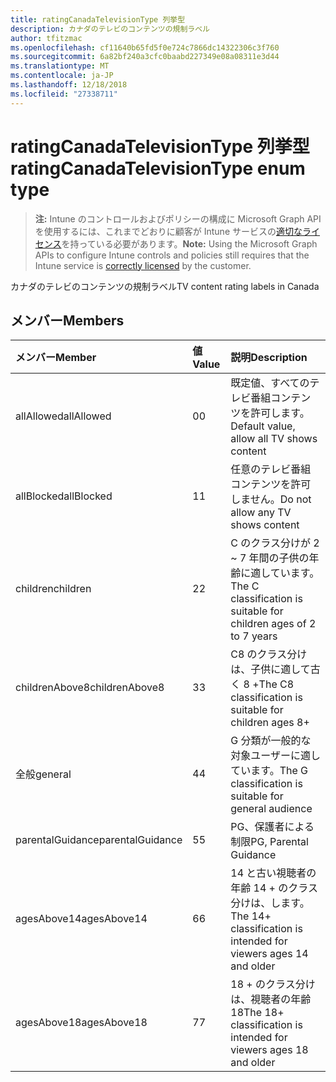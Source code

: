 ```yaml
---
title: ratingCanadaTelevisionType 列挙型
description: カナダのテレビのコンテンツの規制ラベル
author: tfitzmac
ms.openlocfilehash: cf11640b65fd5f0e724c7866dc14322306c3f760
ms.sourcegitcommit: 6a82bf240a3cfc0baabd227349e08a08311e3d44
ms.translationtype: MT
ms.contentlocale: ja-JP
ms.lasthandoff: 12/18/2018
ms.locfileid: "27338711"
---
```

# <a name="ratingcanadatelevisiontype-enum-type"></a><span data-ttu-id="74d35-103">ratingCanadaTelevisionType 列挙型</span><span class="sxs-lookup"><span data-stu-id="74d35-103">ratingCanadaTelevisionType enum type</span></span>

> <span data-ttu-id="74d35-104">**注:** Intune のコントロールおよびポリシーの構成に Microsoft Graph API を使用するには、これまでどおりに顧客が Intune サービスの[適切なライセンス](https://go.microsoft.com/fwlink/?linkid=839381)を持っている必要があります。</span><span class="sxs-lookup"><span data-stu-id="74d35-104">**Note:** Using the Microsoft Graph APIs to configure Intune controls and policies still requires that the Intune service is [correctly licensed](https://go.microsoft.com/fwlink/?linkid=839381) by the customer.</span></span>

<span data-ttu-id="74d35-105">カナダのテレビのコンテンツの規制ラベル</span><span class="sxs-lookup"><span data-stu-id="74d35-105">TV content rating labels in Canada</span></span>
## <a name="members"></a><span data-ttu-id="74d35-106">メンバー</span><span class="sxs-lookup"><span data-stu-id="74d35-106">Members</span></span>
|<span data-ttu-id="74d35-107">メンバー</span><span class="sxs-lookup"><span data-stu-id="74d35-107">Member</span></span>|<span data-ttu-id="74d35-108">値</span><span class="sxs-lookup"><span data-stu-id="74d35-108">Value</span></span>|<span data-ttu-id="74d35-109">説明</span><span class="sxs-lookup"><span data-stu-id="74d35-109">Description</span></span>|
|:---|:---|:---|
|<span data-ttu-id="74d35-110">allAllowed</span><span class="sxs-lookup"><span data-stu-id="74d35-110">allAllowed</span></span>|<span data-ttu-id="74d35-111">0</span><span class="sxs-lookup"><span data-stu-id="74d35-111">0</span></span>|<span data-ttu-id="74d35-112">既定値、すべてのテレビ番組コンテンツを許可します。</span><span class="sxs-lookup"><span data-stu-id="74d35-112">Default value, allow all TV shows content</span></span>|
|<span data-ttu-id="74d35-113">allBlocked</span><span class="sxs-lookup"><span data-stu-id="74d35-113">allBlocked</span></span>|<span data-ttu-id="74d35-114">1</span><span class="sxs-lookup"><span data-stu-id="74d35-114">1</span></span>|<span data-ttu-id="74d35-115">任意のテレビ番組コンテンツを許可しません。</span><span class="sxs-lookup"><span data-stu-id="74d35-115">Do not allow any TV shows content</span></span>|
|<span data-ttu-id="74d35-116">children</span><span class="sxs-lookup"><span data-stu-id="74d35-116">children</span></span>|<span data-ttu-id="74d35-117">2</span><span class="sxs-lookup"><span data-stu-id="74d35-117">2</span></span>|<span data-ttu-id="74d35-118">C のクラス分けが 2 ~ 7 年間の子供の年齢に適しています。</span><span class="sxs-lookup"><span data-stu-id="74d35-118">The C classification is suitable for children ages of 2 to 7 years</span></span>|
|<span data-ttu-id="74d35-119">childrenAbove8</span><span class="sxs-lookup"><span data-stu-id="74d35-119">childrenAbove8</span></span>|<span data-ttu-id="74d35-120">3</span><span class="sxs-lookup"><span data-stu-id="74d35-120">3</span></span>|<span data-ttu-id="74d35-121">C8 のクラス分けは、子供に適して古く 8 +</span><span class="sxs-lookup"><span data-stu-id="74d35-121">The C8 classification is suitable for children ages 8+</span></span>|
|<span data-ttu-id="74d35-122">全般</span><span class="sxs-lookup"><span data-stu-id="74d35-122">general</span></span>|<span data-ttu-id="74d35-123">4</span><span class="sxs-lookup"><span data-stu-id="74d35-123">4</span></span>|<span data-ttu-id="74d35-124">G 分類が一般的な対象ユーザーに適しています。</span><span class="sxs-lookup"><span data-stu-id="74d35-124">The G classification is suitable for general audience</span></span>|
|<span data-ttu-id="74d35-125">parentalGuidance</span><span class="sxs-lookup"><span data-stu-id="74d35-125">parentalGuidance</span></span>|<span data-ttu-id="74d35-126">5</span><span class="sxs-lookup"><span data-stu-id="74d35-126">5</span></span>|<span data-ttu-id="74d35-127">PG、保護者による制限</span><span class="sxs-lookup"><span data-stu-id="74d35-127">PG, Parental Guidance</span></span>|
|<span data-ttu-id="74d35-128">agesAbove14</span><span class="sxs-lookup"><span data-stu-id="74d35-128">agesAbove14</span></span>|<span data-ttu-id="74d35-129">6</span><span class="sxs-lookup"><span data-stu-id="74d35-129">6</span></span>|<span data-ttu-id="74d35-130">14 と古い視聴者の年齢 14 + のクラス分けは、します。</span><span class="sxs-lookup"><span data-stu-id="74d35-130">The 14+ classification is intended for viewers ages 14 and older</span></span>|
|<span data-ttu-id="74d35-131">agesAbove18</span><span class="sxs-lookup"><span data-stu-id="74d35-131">agesAbove18</span></span>|<span data-ttu-id="74d35-132">7</span><span class="sxs-lookup"><span data-stu-id="74d35-132">7</span></span>|<span data-ttu-id="74d35-133">18 + のクラス分けは、視聴者の年齢 18</span><span class="sxs-lookup"><span data-stu-id="74d35-133">The 18+ classification is intended for viewers ages 18 and older</span></span>|



